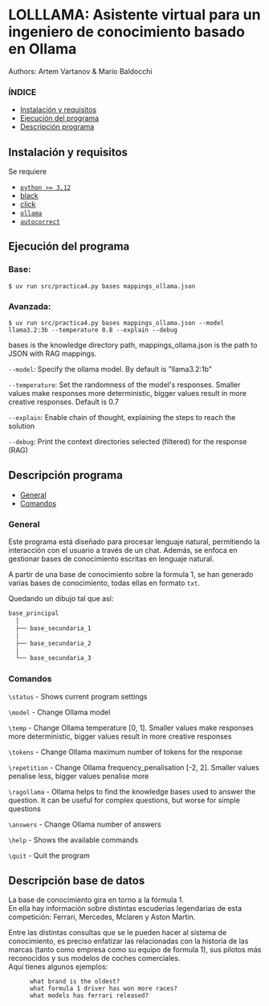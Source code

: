 # LOLLLAMA: Asistente virtual para un ingeniero de conocimiento basado en Ollama

Authors:
Artem Vartanov &
Mario Baldocchi

### ÍNDICE
* [Instalación y requisitos](#instalación-y-requisitos)
* [Ejecución del programa](#ejecución-del-programa)
* [Descripción programa](#descripción-programa)

## Instalación y requisitos
Se requiere 

- [`python >= 3.12`](https://www.python.org/downloads/#:~:text=%EE%80%80Python.org%EE%80%81%20offers%20downloads%20for%20Python)
- [black](https://pypi.org/project/black/)
- [click](https://pypi.org/project/click/) 
- [`ollama`](https://pypi.org/project/ollama/)
- [`autocorrect`](https://pypi.org/project/autocorrect/)


## Ejecución del programa
### Base:
```shell
$ uv run src/practica4.py bases mappings_ollama.json
```
### Avanzada:
```shell
$ uv run src/practica4.py bases mappings_ollama.json --model llama3.2:3b --temperature 0.8 --explain --debug
```

bases is the knowledge directory path, mappings_ollama.json is the path to JSON with RAG mappings.

`--model`: Specify the ollama model. By default is "llama3.2:1b"

`--temperature`: Set the randomness of the model's responses. Smaller values make responses more deterministic, bigger values result in more creative responses. Default is 0.7

`--explain`: Enable chain of thought, explaining the steps to reach the solution

`--debug`: Print the context directories selected (filtered) for the response (RAG)

## Descripción programa
* [General](#general)  
* [Comandos](#comandos)  

### General
Este programa está diseñado para procesar lenguaje natural, permitiendo la interacción con el usuario a través de un chat. Además, se enfoca en gestionar bases de conocimiento escritas en lenguaje natural.

A partir de una base de conocimiento sobre la formula 1, se han generado varias bases de conocimiento, todas ellas en formato `txt`.

Quedando un dibujo tal que así:

               
```markdown
base_principal
  │  
  ├── base_secundaria_1
  │      
  ├── base_secundaria_2
  │   
  └── base_secundaria_3  
```

### Comandos
`\status` - Shows current program settings

`\model` -  Change Ollama model  

`\temp` -  Change Ollama temperature [0, 1]. Smaller values make responses more deterministic, bigger values result in more creative responses

`\tokens` - Change Ollama maximum number of tokens for the response

`\repetition` - Change Ollama frequency_penalisation [-2, 2]. Smaller values penalise less, bigger values penalise more

`\ragollama` - Ollama helps to find the knowledge bases used to answer the question. It can be useful for complex questions, but worse for simple questions  

`\answers` - Change Ollama number of answers

`\help` - Shows the available commands
   
`\quit` - Quit the program  


## Descripción base de datos
La base de conocimiento gira en torno a la fórmula 1.   
En ella hay información sobre distintas escuderias legendarias de esta competición: Ferrari, Mercedes, Mclaren y Aston Martin.  

Entre las distintas consultas que se le pueden hacer al sistema de conocimiento, es preciso enfatizar las relacionadas con la historia de las marcas (tanto como empresa como su equipo de formula 1), sus pilotos más reconocidos y sus modelos de coches comerciales.   
Aquí tienes algunos ejemplos:  
```
      what brand is the oldest?  
      what formula 1 driver has won more races?  
      what models has ferrari released?  
```
